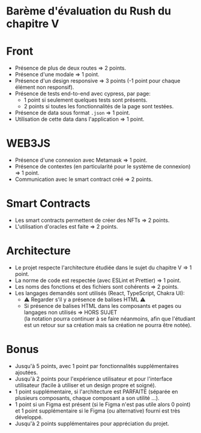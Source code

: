 # Barème d'évaluation du Rush du chapitre V

# Front
- Présence de plus de deux routes => 2 points.
- Présence d'une modale => 1 point.
- Présence d'un design responsive => 3 points (-1 point pour chaque élément non responsif).
- Présence de tests end-to-end avec cypress, par page:
  - 1 point si seulement quelques tests sont présents.
  - 2 points si toutes les fonctionnalités de la page sont testées.
- Présence de data sous format `.json` => 1 point.
- Utilisation de cette data dans l'application => 1 point.

# WEB3JS
- Présence d'une connexion avec Metamask => 1 point.
- Présence de contextes (en particularité pour le système de connexion) => 1 point.
- Communication avec le smart contract créé => 2 points.

# Smart Contracts
- Les smart contracts permettent de créer des NFTs => 2 points.
- L'utilisation d'oracles est faite => 2 points.

# Architecture
- Le projet respecte l'architecture étudiée dans le sujet du chapitre V => 1 point.
- La norme de code est respectée (avec ESLint et Prettier) => 1 point.
- Les noms des fonctions et des fichiers sont cohérents => 2 points.
- Les langages demandés sont utilisés (React, TypeScript, Chakra UI):
  - ⚠️ Regarder s'il y a présence de balises HTML ⚠️
  - Si présence de balises HTML dans les composants et pages ou langages non utilisés => HORS SUJET\
    (la notation pourra continuer à se faire néanmoins, afin que l'étudiant est un retour sur sa création mais sa création ne pourra être notée).

# Bonus
- Jusqu'à 5 points, avec 1 point par fonctionnalités supplémentaires ajoutées.
- Jusqu'à 2 points pour l'expérience utilisateur et pour l'interface utilisateur (facile à utiliser et un design propre et soigné).
- 1 point supplémentaire, si l'architecture est PARFAITE (séparée en plusieurs composants, chaque composant a son utilité ...).
- 1 point si un Figma est présent (si le Figma n'est pas utile alors 0 point) et 1 point supplémentaire si le Figma (ou alternative) fourni est très développé.
- Jusqu'à 2 points supplémentaires pour appréciation du projet.
